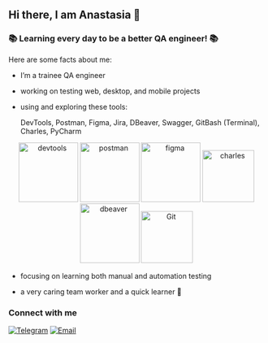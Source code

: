 ## Hi there, I am Anastasia 🐸

### 📚 Learning every day to be a better QA engineer! 📚

Here are some facts about me:
- I’m a trainee QA engineer 
- working on testing web, desktop, and mobile projects
- using and exploring these tools: 

    DevTools, Postman, Figma, Jira, DBeaver, Swagger, GitBash (Terminal), Charles, PyCharm

<div align="center">
 <img alt="devtools" width="117px" src="https://user-images.githubusercontent.com/89486551/143319750-2f729405-4b8a-4f73-8e16-b5c7780517fc.png"/>
 <img alt="postman" width="117px" src="https://user-images.githubusercontent.com/89486551/143319803-99550e9f-bdde-4354-b38a-a3aa8ffc9a77.png" />
 <img alt="figma" width="117px" src="https://user-images.githubusercontent.com/89486551/153722739-06821792-6882-4ca2-b6ba-8198944272be.png" />
 <img alt="charles" width="102px" src="https://user-images.githubusercontent.com/89486551/143319787-e5eb9aa4-5b57-454f-b903-64282274af76.png" />
 <img alt="dbeaver" width="117px" src="https://user-images.githubusercontent.com/89486551/143319757-0bbd31ce-7860-447a-9571-504653849d0b.png" />
 <img alt="Git" width="102px" src="https://user-images.githubusercontent.com/89486551/143319775-c711ac23-04f8-44dd-9a0b-ea3698467e9e.png" />
</div>

 - focusing on learning both manual and automation testing
 
 - a very caring team worker and a quick learner 🧡
 
### Connect with me
[![Telegram](https://img.shields.io/badge/-Telegram-%23002365?style=for-the-badge&logo=Telegram)](https://t.me/carbsfan) 
[![Email](https://img.shields.io/badge/Gmail-D14836?style=for-the-badge&logo=gmail&logoColor=white)](mailto:amorozova.qa@gmail.com)
